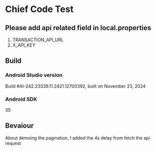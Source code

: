 # Chief Code Test
## Please add api related field in local.properties
1. TRANSACTION_API_URL
2. X_API_KEY

## Build
### Android Studio version
Build #AI-242.23339.11.2421.12700392, built on November 23, 2024

### Android SDK
35

## Bevaiour
About demoing the pagination, I added the 4s delay from fetch the api request
